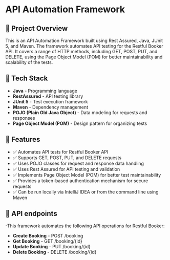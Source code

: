 # API Automation Framework

## 📌 Project Overview
This is an API Automation Framework built using Rest Assured, Java, JUnit 5, and Maven. The framework automates API testing for the Restful Booker API. 
It covers a range of HTTP methods, including GET, POST, PUT, and DELETE, using the Page Object Model (POM) for better maintainability and scalability of the tests.

## 🔹 Tech Stack
- **Java** - Programming language
- **RestAssured** - API testing library
- **JUnit 5** - Test execution framework
- **Maven** - Dependency management
- **POJO (Plain Old Java Object)** - Data modeling for requests and responses
- **Page Object Model (POM)** - Design pattern for organizing tests

## 🚀 Features
- ✅ Automates API tests for Restful Booker API
- ✅ Supports GET, POST, PUT, and DELETE requests
- ✅ Uses POJO classes for request and response data handling
- ✅ Uses Rest Assured for API testing and validation
- ✅ Implements Page Object Model (POM) for better test maintainability
- ✅ Provides a token-based authentication mechanism for secure requests
- ✅ Can be run locally via IntelliJ IDEA or from the command line using Maven

## 🚀 API endpoints
-This framework automates the following API operations for Restful Booker:
- **Create Booking** - POST /booking
- **Get Booking** - GET /booking/{id}
- **Update Booking** - PUT /booking/{id}
- **Delete Booking** - DELETE /booking/{id}
